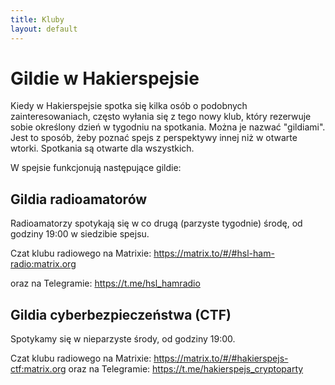 ```yaml
---
title: Kluby
layout: default
---
```


# Gildie w Hakierspejsie

Kiedy w Hakierspejsie spotka się kilka osób o podobnych zainteresowaniach,
często wyłania się z tego nowy klub, który rezerwuje sobie określony dzień
w tygodniu na spotkania. Można je nazwać "gildiami".
Jest to sposób, żeby poznać spejs z perspektywy innej
niż w otwarte wtorki. Spotkania są otwarte dla wszystkich.

W spejsie funkcjonują następujące gildie:

## Gildia radioamatorów

Radioamatorzy spotykają się w co drugą (parzyste tygodnie) środę, od godziny
19:00 w siedzibie spejsu.

Czat klubu radiowego na Matrixie: https://matrix.to/#/#hsl-ham-radio:matrix.org

oraz na Telegramie: https://t.me/hsl_hamradio

## Gildia cyberbezpieczeństwa (CTF)

Spotykamy się w nieparzyste środy, od godziny 19:00.

Czat klubu radiowego na Matrixie: https://matrix.to/#/#hakierspejs-ctf:matrix.org
oraz na Telegramie: https://t.me/hakierspejs_cryptoparty
